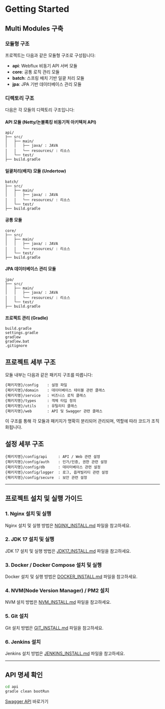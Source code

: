 # Getting Started

## Multi Modules 구축

### 모듈형 구조

프로젝트는 다음과 같은 모듈형 구조로 구성됩니다:

- **api**: Webflux 비동기 API 서버 모듈
- **core**: 공통 로직 관리 모듈
- **batch**: 스프링 배치 기반 일괄 처리 모듈
- **jpa**: JPA 기반 데이터베이스 관리 모듈

### 디렉토리 구조

다음은 각 모듈의 디렉토리 구조입니다:

#### API 모듈 (Netty/논블록킹 비동기적 아키텍처 API)

```
api/
├── src/
│   ├── main/
│   │   ├── java/ : JAVA
│   │   └── resources/ : 리소스
│   └── test/
├── build.gradle
```

#### 일괄처리(배치) 모듈 (Undertow)

```
batch/
├── src/
│   ├── main/
│   │   ├── java/ : JAVA
│   │   └── resources/ : 리소스
│   └── test/
├── build.gradle
```

#### 공통 모듈

```
core/
├── src/
│   ├── main/
│   │   ├── java/ : JAVA
│   │   └── resources/ : 리소스
│   └── test/
├── build.gradle
```

#### JPA 데이터베이스 관리 모듈

```
jpa/
├── src/
│   ├── main/
│   │   ├── java/ : JAVA
│   │   └── resources/ : 리소스
│   └── test/
├── build.gradle
```

#### 프로젝트 관리 (Gradle)

```
build.gradle
settings.gradle
gradlew
gradlew.bat
.gitignore
```

## 프로젝트 세부 구조

모듈 내부는 다음과 같은 패키지 구조를 따릅니다:

```
{패키지명}/config    : 설정 파일
{패키지명}/domain    : 데이터베이스 테이블 관련 클래스
{패키지명}/service   : 비즈니스 로직 클래스
{패키지명}/types     : 객체 타입 정의
{패키지명}/utils     : 유틸리티 클래스
{패키지명}/web       : API 및 Swagger 관련 클래스
```
이 구조를 통해 각 모듈과 패키지가 명확히 분리되어 관리되며, 역할에 따라 코드가 조직화됩니다.

## 설정 세부 구조
```
{패키지명}/config/api     : API / Web 관련 설정
{패키지명}/config/auth    : 인가/인증, 권한 관련 설정
{패키지명}/config/db      : 데이터베이스 관련 설정
{패키지명}/config/logger  : 로그, 옵져빌리티 관련 설정 
{패키지명}/config/secure  : 보안 관련 설정
```

---

## 프로젝트 설치 및 실행 가이드

### 1. Nginx 설치 및 실행
Nginx 설치 및 실행 방법은 [NGINX_INSTALL.md](./doc/NGINX_INSTALL.md) 파일을 참고하세요.

### 2. JDK 17 설치 및 실행
JDK 17 설치 및 실행 방법은 [JDK17_INSTALL.md](./doc/JDK17_INSTALL.md) 파일을 참고하세요.

### 3. Docker / Docker Compose 설치 및 실행
Docker 설치 및 실행 방법은 [DOCKER_INSTALL.md](./doc/DOCKER_INSTALL.md) 파일을 참고하세요.

### 4. NVM(Node Version Manager) / PM2 설치
NVM 설치 방법은 [NVM_INSTALL.md](./doc/NVM_INSTALL.md) 파일을 참고하세요.

### 5. Git 설치
Git 설치 방법은 [GIT_INSTALL.md](./doc/GIT_INSTALL.md) 파일을 참고하세요.

### 6. Jenkins 설치
Jenkins 설치 방법은 [JENKINS_INSTALL.md](./doc/JENKINS_INSTALL.md) 파일을 참고하세요.

---

## API 명세 확인
```bash
cd api
gradle clean bootRun
```
[Swagger API](http://localhost:8080/swagger-ui.html) 바로가기
